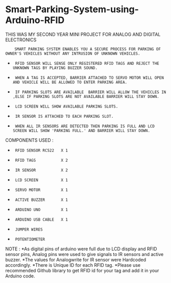 # Smart-Parking-System-using-Arduino-RFID

THIS WAS MY SECOND YEAR MINI PROJECT FOR ANALOG AND DIGITAL ELECTRONICS


        SMART PARKING SYSTEM ENABLES YOU A SECURE PROCESS FOR PARKING OF OWNER'S VEHICLES WITHOUT ANY INTRUSION OF UNKNOWN VEHICLES.
 *      RFID SENSOR WILL SENSE ONLY REGISTERED RFID TAGS AND REJECT THE UNKNOWN TAGS BY PLAYING BUZZER SOUND.
 *      WHEN A TAG IS ACCEPTED, BARRIER ATTACHED TO SERVO MOTOR WILL OPEN AND VEHICLE WILL BE ALLOWED TO ENTER PARKING AREA. 
 *      IF PARKING SLOTS ARE AVAILABLE  BARRIER WILL ALLOW THE VEHICLES IN ,ELSE IF PARKING SLOTS ARE NOT AVAILABLE BARRIER WILL STAY DOWN. 
 *      LCD SCREEN WILL SHOW AVAILABLE PARKING SLOTS. 
 *      IR SENSOR IS ATTACHED TO EACH PARKING SLOT.
 *      WHEN ALL IR SENSORS ARE DETECTED THEN PARKING IS FULL AND LCD SCREEN WILL SHOW 'PARKING FULL.' AND BARRIER WILL STAY DOWN.


 COMPONENTS USED :
 *      RFID SENSOR RC522   X 1
 *      RFID TAGS           X 2
 *      IR SENSOR           X 2
 *      LCD SCREEN          X 1
 *      SERVO MOTOR         X 1
 *      ACTIVE BUZZER       X 1
 *      ARDUINO UNO         X 1
 *      ARDUINO USB CABLE   X 1
 *      JUMPER WIRES
 *      POTENTIOMETER

NOTE :
*As digital pins of arduino were full due to LCD display and RFID sensor pins, Analog pins were used to give signals to IR sensors and active buzzer.
*The values for Analogwrite for IR sensor were Hardcoded accordingly.
*There is Unique ID for each RFID tag.
*Please use recommended Github library to get RFID id for your tag and add it in your Arduino code.

